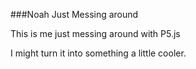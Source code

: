 ###Noah Just Messing around

This is me just messing around with P5.js

I might turn it into something a little cooler.